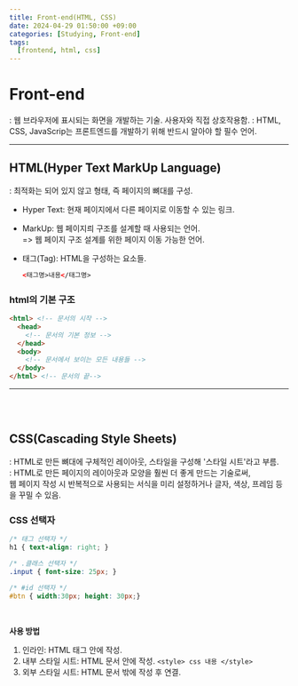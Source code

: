 ```yaml
---
title: Front-end(HTML, CSS)
date: 2024-04-29 01:50:00 +09:00
categories: [Studying, Front-end]
tags: 
  [frontend, html, css]
---
```


Front-end
======================================================
: 웹 브라우저에 표시되는 화면을 개발하는 기술. 사용자와 직접 상호작용함.
: HTML, CSS, JavaScrip는 프론트엔드를 개발하기 위해 반드시 알아야 할 필수 언어.

---

## HTML(Hyper Text MarkUp Language)
: 최적화는 되어 있지 않고 형태, 즉 페이지의 뼈대를 구성.

- Hyper Text: 현재 페이지에서 다른 페이지로 이동할 수 있는 링크.
- MarkUp: 웹 페이지릐 구조를 설계할 때 사용되는 언어.<br>
=> 웹 페이지 구조 설계를 위한 페이지 이동 가능한 언어.

- 태그(Tag): HTML을 구성하는 요소들. 
  ```html
  <태그명>내용</태그명>
  ```
### html의 기본 구조
```html
<html> <!-- 문서의 시작 -->
  <head>
    <!-- 문서의 기본 정보 -->
  </head>
  <body>
    <!-- 문서에서 보이는 모든 내용들 -->
  </body>
</html> <!-- 문서의 끝-->
```

---

<br><br>

## CSS(Cascading Style Sheets)
: HTML로 만든 뼈대에 구체적인 레이아웃, 스타일을 구성해 '스타일 시트'라고 부름.<br>
: HTML로 만든 페이지의 레이아웃과 모양을 훨씬 더 좋게 만드는 기술로써, <br>웹 페이지 작성 시 반복적으로 사용되는 서식을 미리 설정하거나 글자, 색상, 프레임 등을 꾸밀 수 있음.

### CSS 선택자
```css
/* 태그 선택자 */
h1 { text-align: right; }

/* .클래스 선택자 */
.input { font-size: 25px; }

/* #id 선택자 */
#btn { width:30px; height: 30px;}
```
<br>

**사용 방법**
1. 인라인: HTML 태그 안에 작성.
2. 내부 스타일 시트: HTML 문서 안에 작성. `<style> css 내용 </style>`
3. 외부 스타일 시트: HTML 문서 밖에 작성 후 연결.